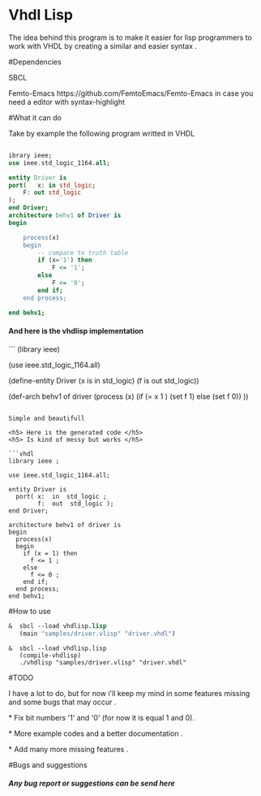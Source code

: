 # Vhdl Lisp 


<p> The idea behind this program is to make it easier for lisp programmers to work with VHDL by creating a similar and easier syntax .



#Dependencies

<p> SBCL 
<p> Femto-Emacs https://github.com/FemtoEmacs/Femto-Emacs in case you need a editor with syntax-highlight


#What it can do 

Take by example the following program writted in VHDL 

```vhdl

ibrary ieee;
use ieee.std_logic_1164.all;

entity Driver is
port(	x: in std_logic;
	F: out std_logic
);
end Driver;  
architecture behv1 of Driver is
begin

    process(x)
    begin
        -- compare to truth table
        if (x='1') then
            F <= '1';
        else
            F <= '0';
        end if;
    end process;

end behv1;
```
<h4> And here is the vhdlisp implementation </h4> 
```
(library ieee)

(use ieee.std_logic_1164.all)

(define-entity Driver
         (x is in std_logic)
         (f is out std_logic))

(def-arch behv1 of driver
     (process (x)
          (if (= x 1 )
             (set f 1)
           else
             (set f 0)) ))

```

Simple and beautifull

<h5> Here is the generated code </h5>  
<h5> Is kind of messy but works </h5>

```vhdl
library ieee ;

use ieee.std_logic_1164.all;

entity Driver is
  port( x:  in  std_logic ;
        f:  out  std_logic ); 
end Driver;

architecture behv1 of driver is
begin
  process(x)
  begin
    if (x = 1) then
      f <= 1 ;
    else 
      f <= 0 ;
    end if;
  end process;
end behv1;
```

#How to use

```lisp 
&  sbcl --load vhdlisp.lisp
   (main "samples/driver.vlisp" "driver.vhdl")
```
```
&  sbcl --load vhdlisp.lisp
   (compile-vhdlisp)
   ./vhdlisp "samples/driver.vlisp" "driver.vhdl"
```

#TODO 

I have a lot to do, but for now i'll keep my mind in some features missing and some bugs that may occur .

<p> * Fix bit numbers '1' and '0' (for now it is equal 1 and 0).
<p> * More example codes and a better documentation . 
<p> * Add many more missing  features .

#Bugs and suggestions 

<h5> Any bug report or suggestions can be send here</h5> 
